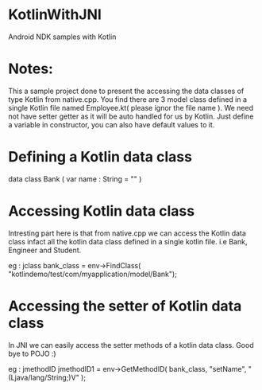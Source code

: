 # KotlinWithJNI
Android NDK samples with Kotlin
# Notes:
This a sample project done to present the accessing the data classes of type Kotlin from native.cpp.
You find there are 3 model class defined in a single Kotlin file named Employee.kt( please ignor the file name ). 
We need not have setter getter as it will be auto handled for us by Kotlin. Just define a variable in constructor, you can also have default values to it.

# Defining a Kotlin data class
data class Bank ( var name : String = "" )

# Accessing Kotlin data class
Intresting part here is that from native.cpp we can access the Kotlin data class
infact all the kotlin data class defined in a single kotlin file. i.e Bank, Engineer and Student.

eg :     jclass bank_class = env->FindClass( "kotlindemo/test/com/myapplication/model/Bank");

# Accessing the setter of Kotlin data class
In JNI we can easily access the setter methods of a kotlin data class. Good bye to POJO :)

eg :    jmethodID jmethodID1 = env->GetMethodID( bank_class,  "setName", "(Ljava/lang/String;)V" );



